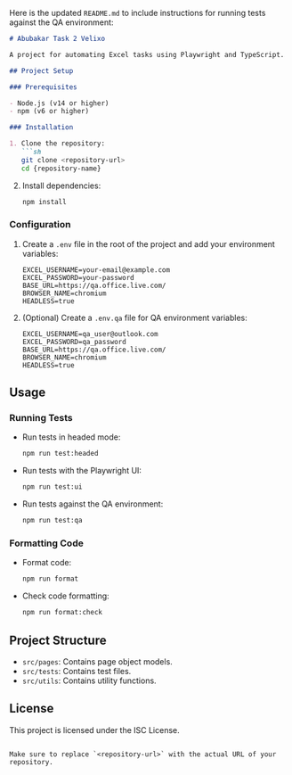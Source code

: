 Here is the updated `README.md` to include instructions for running tests against the QA environment:

```markdown
# Abubakar Task 2 Velixo

A project for automating Excel tasks using Playwright and TypeScript.

## Project Setup

### Prerequisites

- Node.js (v14 or higher)
- npm (v6 or higher)

### Installation

1. Clone the repository:
   ```sh
   git clone <repository-url>
   cd {repository-name}
   ```

2. Install dependencies:
   ```sh
   npm install
   ```

### Configuration

1. Create a `.env` file in the root of the project and add your environment variables:
   ```plaintext
   EXCEL_USERNAME=your-email@example.com
   EXCEL_PASSWORD=your-password
   BASE_URL=https://qa.office.live.com/
   BROWSER_NAME=chromium
   HEADLESS=true
   ```

2. (Optional) Create a `.env.qa` file for QA environment variables:
   ```plaintext
   EXCEL_USERNAME=qa_user@outlook.com
   EXCEL_PASSWORD=qa_password
   BASE_URL=https://qa.office.live.com/
   BROWSER_NAME=chromium
   HEADLESS=true
   ```

## Usage

### Running Tests

- Run tests in headed mode:
  ```sh
  npm run test:headed
  ```

- Run tests with the Playwright UI:
  ```sh
  npm run test:ui
  ```

- Run tests against the QA environment:
  ```sh
  npm run test:qa
  ```

### Formatting Code

- Format code:
  ```sh
  npm run format
  ```

- Check code formatting:
  ```sh
  npm run format:check
  ```

## Project Structure

- `src/pages`: Contains page object models.
- `src/tests`: Contains test files.
- `src/utils`: Contains utility functions.

## License

This project is licensed under the ISC License.
```

Make sure to replace `<repository-url>` with the actual URL of your repository.